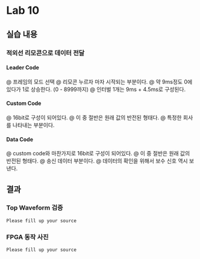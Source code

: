 # Lab 10

## 실습 내용

### **적외선 리모콘으로 데이터 전달**

#### **Leader Code** 
@ 프레임의 모드 선택
@ 리모콘 누르자 마자 시작되는 부분이다.
@ 약 9ms정도 0에 있다가 1로 상승한다. (0 - 8999까지)
@ 인터벌 1개는 9ms + 4.5ms로 구성된다.

#### **Custom Code**
@ 16bit로 구성이 되어있다.
@ 이 중 절반은 원래 값의 반전된 형태다.
@ 특정한 회사를 나타내는 부분이다.

#### **Data Code**
@ custom code와 마찬가지로 16bit로 구성이 되어있다.
@ 이 중 절반은 원래 값의 반전된 형태다.
@ 송신 데이터 부분이다.
@ 데이터의 확인을 위해서 보수 신호 역시 보낸다.

## 결과
### **Top Waveform 검증**
 
 `Please fill up your source`

     
### **FPGA 동작 사진**
 
`Please fill up your source`

<!--stackedit_data:
eyJoaXN0b3J5IjpbMTgzNTM1MDg0MCwtMTg0NjE3OTg2NSwtMj
A4ODc0NjYxMiwtMzAzMDUyMzgxXX0=
-->